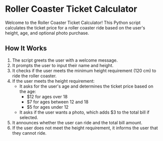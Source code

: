 # Roller Coaster Ticket Calculator

Welcome to the Roller Coaster Ticket Calculator! This Python script calculates the ticket price for a roller coaster ride based on the user's height, age, and optional photo purchase.

## How It Works

1. The script greets the user with a welcome message.
2. It prompts the user to input their name and height.
3. It checks if the user meets the minimum height requirement (120 cm) to ride the roller coaster.
4. If the user meets the height requirement:
    - It asks for the user's age and determines the ticket price based on the age:
        - $12 for ages over 18
        - $7 for ages between 12 and 18
        - $5 for ages under 12
    - It asks if the user wants a photo, which adds $3 to the total bill if selected.
5. It announces whether the user can ride and the total bill amount.
6. If the user does not meet the height requirement, it informs the user that they cannot ride.

